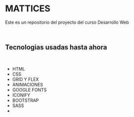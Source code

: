 <h1>MATTICES</h1>
<p> Este es un repositorio del proyecto del curso Desarrollo Web</p>
<br>
<h2>Tecnologias usadas hasta ahora</h2>
<br>
<ul>
    <li>HTML</li>
    <li>CSS</li>
    <li>GRID Y FLEX</li>
    <li>ANIMACIONES</li>
    <li>GOOGLE FONTS</li>
    <li>ICONIFY</LI>
    <li>BOOTSTRAP</li>
    <li>SASS<li>

